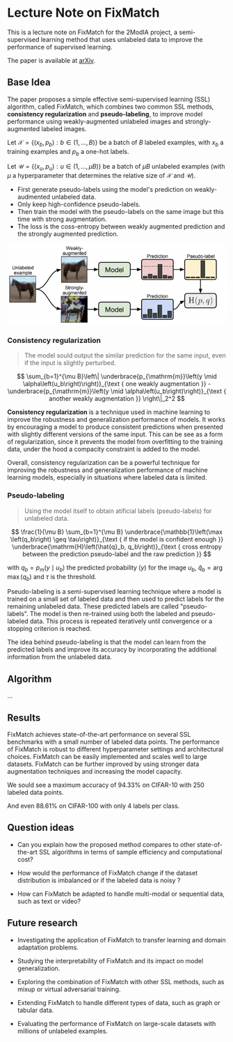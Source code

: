 # Lecture Note on FixMatch

This is a lecture note on FixMatch for the 2ModIA project, a semi-supervised learning method that uses unlabeled data to improve the performance of supervised learning.

The paper is available at [arXiv](https://arxiv.org/abs/2001.07685).

## Base Idea

The paper proposes a simple effective semi-supervised learning (SSL) algorithm, called FixMatch, which combines two common SSL methods, **consistency regularization** and **pseudo-labeling**, to improve model performance using weakly-augmented unlabeled images and strongly-augmented labeled images.

Let $\mathcal{X}=\left\{\left(x_b, p_b\right): b \in(1, \ldots, B)\right\}$ be a batch of $B$ labeled examples, with $x_b$ a training examples and $p_b$ a one-hot labels.

Let $\mathcal{U}=\left\{\left(x_u, p_u\right): u \in(1, \ldots, \mu B)\right\}$ be a batch of $\mu B$ unlabeled examples (with $\mu$ a hyperparameter that determines the relative size of $\mathcal{X}$ and $\mathcal{U}$).


- First generate pseudo-labels using the model's prediction on weakly-audmented unlabeled data.
- Only keep high-confidence pseudo-labels.
- Then train the model with the pseudo-labels on the same image but this time with strong augmentation.
- The loss is the coss-entropy between weakly augmented prediction and the strongly augmented prediction.

![Diagram of FixMatch](./figures/diagram_of_FixMatch.png)

### Consistency regularization

> The model sould output the similar prediction for the same input, even if the input is slightly perturbed.

$$
\sum_{b=1}^{\mu B}\left\|
    \underbrace{p_{\mathrm{m}}\left(y \mid \alpha\left(u_b\right)\right)}_{\text { one weakly augmentation }}
    -
    \underbrace{p_{\mathrm{m}}\left(y \mid \alpha\left(u_b\right)\right)}_{\text { another weakly augmentation }}
    \right\|_2^2
$$

**Consistency regularization** is a technique used in machine learning to improve the robustness and generalization performance of models. It works by encouraging a model to produce consistent predictions when presented with slightly different versions of the same input. This can be see as a form of regularization, since it prevents the model from overfitting to the training data, under the hood a compacity constraint is added to the model.

Overall, consistency regularization can be a powerful technique for improving the robustness and generalization performance of machine learning models, especially in situations where labeled data is limited.

### Pseudo-labeling

> Using the model itself to obtain atificial labels (pseudo-labels) for unlabeled data.

$$
\frac{1}{\mu B} \sum_{b=1}^{\mu B}
\underbrace{\mathbb{1}\left(\max \left(q_b\right) \geq \tau\right)}_{\text { if the model is confident enough }} \underbrace{\mathrm{H}\left(\hat{q}_b, q_b\right)}_{\text { cross entropy between the prediction pseudo-label and the raw prediction }}
$$

with $q_b=p_{\mathrm{m}}\left(y \mid u_b\right)$ the predicted probability ($y$) for the image $u_b$, $\hat{q}_b=\arg \max \left(q_b\right)$ and $\tau$ is the threshold.


Pseudo-labeling is a semi-supervised learning technique where a model is trained on a small set of labeled data and then used to predict labels for the remaining unlabeled data. These predicted labels are called "pseudo-labels". The model is then re-trained using both the labeled and pseudo-labeled data. This process is repeated iteratively until convergence or a stopping criterion is reached.

The idea behind pseudo-labeling is that the model can learn from the predicted labels and improve its accuracy by incorporating the additional information from the unlabeled data.

## Algorithm

...

## Results

FixMatch achieves state-of-the-art performance on several SSL benchmarks with a small number of labeled data points.
The performance of FixMatch is robust to different hyperparameter settings and architectural choices.
FixMatch can be easily implemented and scales well to large datasets.
FixMatch can be further improved by using stronger data augmentation techniques and increasing the model capacity.

We sould see a maximum accuracy of 94.33% on CIFAR-10 with 250 labeled data points.

And even 88.61% on CIFAR-100 with only 4 labels per class.


## Question ideas

- Can you explain how the proposed method compares to other state-of-the-art SSL algorithms in terms of sample efficiency and computational cost?

- How would the performance of FixMatch change if the dataset distribution is imbalanced or if the labeled data is noisy ?

- How can FixMatch be adapted to handle multi-modal or sequential data, such as text or video?


## Future research

- Investigating the application of FixMatch to transfer learning and domain adaptation problems.

- Studying the interpretability of FixMatch and its impact on model generalization.

- Exploring the combination of FixMatch with other SSL methods, such as mixup or virtual adversarial training.

- Extending FixMatch to handle different types of data, such as graph or tabular data.

- Evaluating the performance of FixMatch on large-scale datasets with millions of unlabeled examples.
